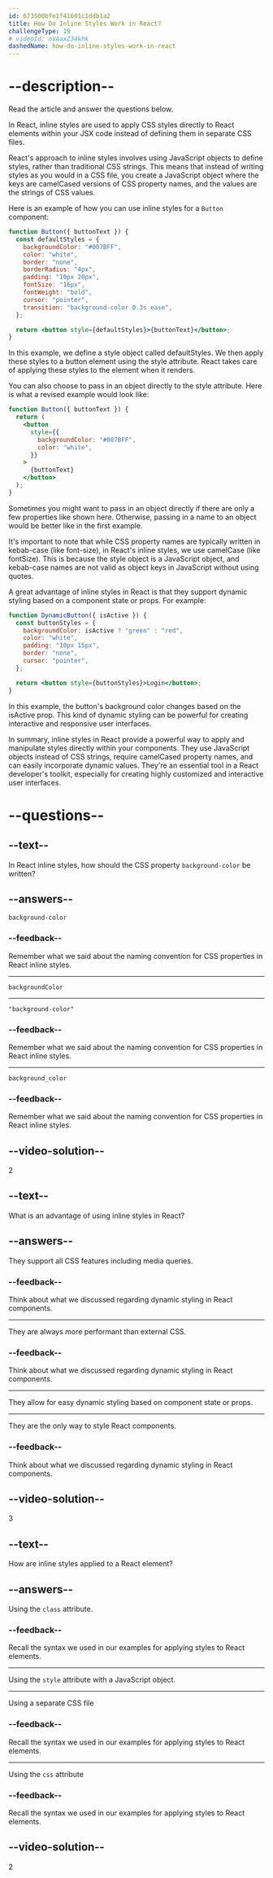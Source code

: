 ```yaml
---
id: 673500bfe1f41601c1ddb1a2
title: How Do Inline Styles Work in React?
challengeType: 19
# videoId: nVAaxZ34khk
dashedName: how-do-inline-styles-work-in-react
---
```


# --description--

Read the article and answer the questions below.

In React, inline styles are used to apply CSS styles directly to React elements within your JSX code instead of defining them in separate CSS files.

React's approach to inline styles involves using JavaScript objects to define styles, rather than traditional CSS strings. This means that instead of writing styles as you would in a CSS file, you create a JavaScript object where the keys are camelCased versions of CSS property names, and the values are the strings of CSS values.

Here is an example of how you can use inline styles for a `Button` component:

```jsx
function Button({ buttonText }) {
  const defaultStyles = {
    backgroundColor: "#007BFF",
    color: "white",
    border: "none",
    borderRadius: "4px",
    padding: "10px 20px",
    fontSize: "16px",
    fontWeight: "bold",
    cursor: "pointer",
    transition: "background-color 0.3s ease",
  };

  return <button style={defaultStyles}>{buttonText}</button>;
}
```

In this example, we define a style object called defaultStyles. We then apply these styles to a button element using the style attribute. React takes care of applying these styles to the element when it renders.

You can also choose to pass in an object directly to the style attribute. Here is what a revised example would look like:

```jsx
function Button({ buttonText }) {
  return (
    <button
      style={{
        backgroundColor: "#007BFF",
        color: "white",
      }}
    >
      {buttonText}
    </button>
  );
}
```

Sometimes you might want to pass in an object directly if there are only a few properties like shown here. Otherwise, passing in a name to an object would be better like in the first example.

It's important to note that while CSS property names are typically written in kebab-case (like font-size), in React's inline styles, we use camelCase (like fontSize). This is because the style object is a JavaScript object, and kebab-case names are not valid as object keys in JavaScript without using quotes.

A great advantage of inline styles in React is that they support dynamic styling based on a component state or props. For example:

```jsx
function DynamicButton({ isActive }) {
  const buttonStyles = {
    backgroundColor: isActive ? "green" : "red",
    color: "white",
    padding: "10px 15px",
    border: "none",
    cursor: "pointer",
  };

  return <button style={buttonStyles}>Login</button>;
}
```

In this example, the button's background color changes based on the isActive prop. This kind of dynamic styling can be powerful for creating interactive and responsive user interfaces.

In summary, inline styles in React provide a powerful way to apply and manipulate styles directly within your components. They use JavaScript objects instead of CSS strings, require camelCased property names, and can easily incorporate dynamic values. They're an essential tool in a React developer's toolkit, especially for creating highly customized and interactive user interfaces.

# --questions--

## --text--

In React inline styles, how should the CSS property `background-color` be written?

## --answers--

`background-color`

### --feedback--

Remember what we said about the naming convention for CSS properties in React inline styles.

---

`backgroundColor`

---

`"background-color"`

### --feedback--

Remember what we said about the naming convention for CSS properties in React inline styles.

---

`background_color`

### --feedback--

Remember what we said about the naming convention for CSS properties in React inline styles.

## --video-solution--

2

## --text--

What is an advantage of using inline styles in React?

## --answers--

They support all CSS features including media queries.

### --feedback--

Think about what we discussed regarding dynamic styling in React components.

---

They are always more performant than external CSS.

### --feedback--

Think about what we discussed regarding dynamic styling in React components.

---

They allow for easy dynamic styling based on component state or props.

---

They are the only way to style React components.

### --feedback--

Think about what we discussed regarding dynamic styling in React components.

## --video-solution--

3

## --text--

How are inline styles applied to a React element?

## --answers--

Using the `class` attribute.

### --feedback--

Recall the syntax we used in our examples for applying styles to React elements.

---

Using the `style` attribute with a JavaScript object.

---

Using a separate CSS file

### --feedback--

Recall the syntax we used in our examples for applying styles to React elements.

---

Using the `css` attribute

### --feedback--

Recall the syntax we used in our examples for applying styles to React elements.

## --video-solution--

2
